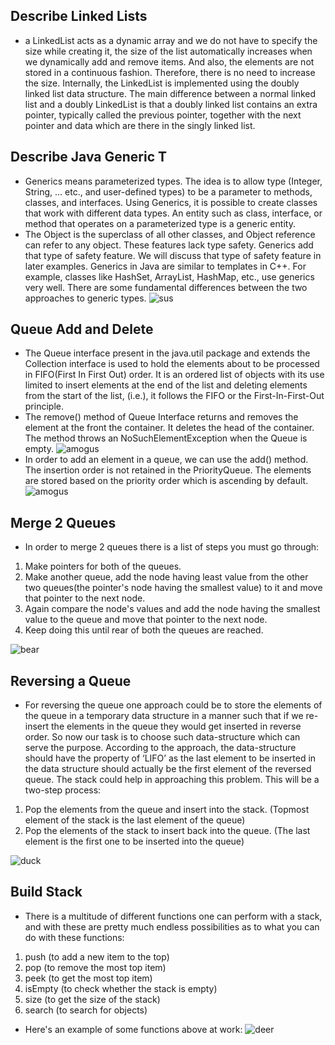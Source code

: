 ## Describe Linked Lists ##
* a LinkedList acts as a dynamic array and we do not have to specify the size while creating it, the size of the list automatically increases when we dynamically add and remove items. And also, the elements are not stored in a continuous fashion. Therefore, there is no need to increase the size. Internally, the LinkedList is implemented using the doubly linked list data structure. The main difference between a normal linked list and a doubly LinkedList is that a doubly linked list contains an extra pointer, typically called the previous pointer, together with the next pointer and data which are there in the singly linked list. 


<a href="https://github.com/lucap2527/lucasus/blob/gh-pages/Screenshot%202022-03-20%20202958.png"></a>
## Describe Java Generic T ##
* Generics means parameterized types. The idea is to allow type (Integer, String, … etc., and user-defined types) to be a parameter to methods, classes, and interfaces. Using Generics, it is possible to create classes that work with different data types. An entity such as class, interface, or method that operates on a parameterized type is a generic entity.
* The Object is the superclass of all other classes, and Object reference can refer to any object. These features lack type safety. Generics add that type of safety feature. We will discuss that type of safety feature in later examples. Generics in Java are similar to templates in C++. For example, classes like HashSet, ArrayList, HashMap, etc., use generics very well. There are some fundamental differences between the two approaches to generic types. 
![sus](https://github.com/lucap2527/lucasus/blob/gh-pages/Screenshot%202022-03-20%20203333.png)
## Queue Add and Delete ##
* The Queue interface present in the java.util package and extends the Collection interface is used to hold the elements about to be processed in FIFO(First In First Out) order. It is an ordered list of objects with its use limited to insert elements at the end of the list and deleting elements from the start of the list, (i.e.), it follows the FIFO or the First-In-First-Out principle.
* The remove() method of Queue Interface returns and removes the element at the front the container. It deletes the head of the container. The method throws an NoSuchElementException when the Queue is empty.
![amogus](https://github.com/lucap2527/lucasus/blob/gh-pages/Screenshot%202022-03-20%20203734.png)
* In order to add an element in a queue, we can use the add() method. The insertion order is not retained in the PriorityQueue. The elements are stored based on the priority order which is ascending by default. 
![amogus](https://github.com/lucap2527/lucasus/blob/gh-pages/Screenshot%202022-03-20%20203709.png)
## Merge 2 Queues ##
* In order to merge 2 queues there is a list of steps you must go through:
1) Make pointers for both of the queues.
2) Make another queue, add the node having least value from the other two queues(the pointer's node having the smallest value) to it and move that pointer to the next node.
3) Again compare the node's values and add the node having the smallest value to the queue and move that pointer to the next node.
4) Keep doing this until rear of both the queues are reached.

![bear](https://github.com/lucap2527/lucasus/blob/gh-pages/Screenshot%202022-03-20%20204429.png)
## Reversing a Queue ##
* For reversing the queue one approach could be to store the elements of the queue in a temporary data structure in a manner such that if we re-insert the elements in the queue they would get inserted in reverse order. So now our task is to choose such data-structure which can serve the purpose. According to the approach, the data-structure should have the property of ‘LIFO’ as the last element to be inserted in the data structure should actually be the first element of the reversed queue. The stack could help in approaching this problem. This will be a two-step process: 
1. Pop the elements from the queue and insert into the stack. (Topmost element of the stack is the last element of the queue)
2. Pop the elements of the stack to insert back into the queue. (The last element is the first one to be inserted into the queue)

![duck](https://github.com/lucap2527/lucasus/blob/gh-pages/Screenshot%202022-03-20%20204651.png)
## Build Stack ##
* There is a multitude of different functions one can perform with a stack, and with these are pretty much endless possibilities as to what you can do with these functions:
1. push (to add a new item to the top)
2. pop (to remove the most top item)
3. peek (to get the most top item)
4. isEmpty (to check whether the stack is empty)
5. size (to get the size of the stack)
6. search (to search for objects)
* Here's an example of some functions above at work:
![deer](https://github.com/lucap2527/lucasus/blob/gh-pages/Screenshot%202022-03-20%20205017.png)
